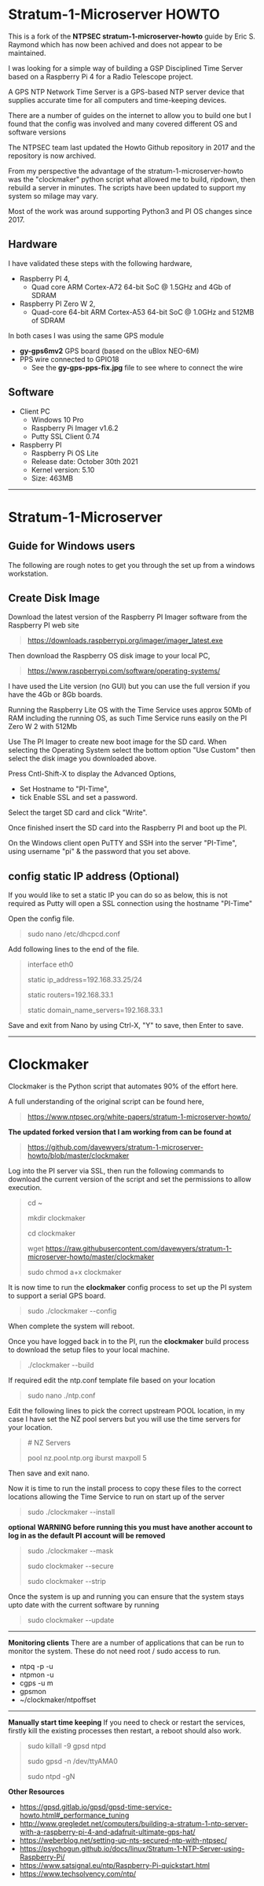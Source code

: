 # Stratum-1-Microserver HOWTO

This is a fork of the **NTPSEC stratum-1-microserver-howto** guide by Eric S. Raymond which has now been achived and does not appear to be maintained.

I was looking for a simple way of building a GSP Disciplined Time Server based on a Raspberry Pi 4 for a Radio Telescope project.  

A GPS NTP Network Time Server is a GPS-based NTP server device that supplies accurate time for all computers and time-keeping devices.

There are a number of guides on the internet to allow you to build one but I found that the config was involved and many covered different OS and software versions

The NTPSEC team last updated the Howto Github repository in 2017 and the repository is now archived.

From my perspective the advantage of the stratum-1-microserver-howto was the "clockmaker" python script what allowed me to build, ripdown, then rebuild a server in minutes. The scripts have been updated to support my system so milage may vary.  

Most of the work was around supporting Python3 and PI OS changes since 2017.

## Hardware
I have validated these steps with the following hardware, 
 - Raspberry PI 4, 
    - Quad core ARM Cortex-A72 64-bit SoC @ 1.5GHz and 4Gb of SDRAM
 - Raspberry PI Zero W 2, 
     - Quad-core 64-bit ARM Cortex-A53 64-bit SoC @ 1.0GHz and 512MB of SDRAM
 
In both cases I was using the same GPS module 
 - **gy-gps6mv2** GPS board (based on the uBlox NEO-6M)
 - PPS wire connected to GPIO18
    - See the **gy-gps-pps-fix.jpg** file to see where to connect the wire

## Software

 - Client PC
     -  Windows 10 Pro
     -  Raspberry Pi Imager v1.6.2
     -  Putty SSL Client 0.74
 - Raspberry PI
     - Raspberry Pi OS Lite
     - Release date: October 30th 2021
     - Kernel version: 5.10
     - Size: 463MB

*****
# Stratum-1-Microserver
## Guide for Windows users

The following are rough notes to get you through the set up from a windows workstation.

## Create Disk Image
Download the latest version of the Raspberry PI Imager software from the Raspberry PI web site

> https://downloads.raspberrypi.org/imager/imager_latest.exe

Then download the Raspberry OS disk image to your local PC, 

> https://www.raspberrypi.com/software/operating-systems/

I have used the Lite version (no GUI) but you can use the full version if you have the 4Gb or 8Gb boards.

Running the Raspberry Lite OS with the Time Service uses approx 50Mb of RAM including the running OS, as such Time Service runs easily on the PI Zero W 2 with 512Mb

Use The PI Imager to create new boot image for the SD card.  When selecting the Operating System select the bottom option "Use Custom" then select the disk image you downloaded above. 

Press Cntl-Shift-X to display the Advanced Options, 
 - Set Hostname to "PI-Time", 
 - tick Enable SSL and set a password.

Select the target SD card and click "Write".

Once finished insert the SD card into the Raspberry PI and boot up the PI.

On the Windows client open PuTTY and SSH into the server "PI-Time", using username "pi" & the password that you set above.


## config static IP address (Optional)
If you would like to set a static IP you can do so as below, this is not required as Putty will open a SSL connection using the hostname "PI-Time"

Open the config file.

> sudo nano /etc/dhcpcd.conf

Add following lines to the end of the file.

> interface eth0
> 
> static ip_address=192.168.33.25/24
> 
> static routers=192.168.33.1
> 
> static domain_name_servers=192.168.33.1

Save and exit from Nano by using Ctrl-X, "Y" to save, then Enter to save. 

*****

# Clockmaker
Clockmaker is the Python script that automates 90% of the effort here.

A full understanding of the original script can be found here,

> https://www.ntpsec.org/white-papers/stratum-1-microserver-howto/

**The updated forked version that I am working from can be found at** 

> https://github.com/davewyers/stratum-1-microserver-howto/blob/master/clockmaker

Log into the PI server via SSL, then run the following commands to download the current version of the script and set the permissions to allow execution.

> cd \~
> 
> mkdir clockmaker
> 
> cd clockmaker
> 
> wget https://raw.githubusercontent.com/davewyers/stratum-1-microserver-howto/master/clockmaker
> 
> sudo chmod a+x clockmaker

It is now time to run the **clockmaker** config process to set up the PI system to support a serial GPS board.

> sudo ./clockmaker --config

When complete the system will reboot.

Once you have logged back in to the PI, run the **clockmaker** build process to download the setup files to your local machine.

> ./clockmaker --build

If required edit the ntp.conf template file based on your location

> sudo nano ./ntp.conf

Edit the following lines to pick the correct upstream POOL location, in my case I have set the NZ pool servers but you will use the time servers for your location.

> \# NZ Servers
> 
> pool nz.pool.ntp.org iburst maxpoll 5

Then save and exit nano.

Now it is time to run the install process to copy these files to the correct locations allowing the Time Service to run on start up of the server

> sudo ./clockmaker --install

**optional**
**WARNING before running this you must have another account to log in as the default PI account will be removed**

> sudo ./clockmaker --mask
> 
> sudo clockmaker --secure
> 
> sudo clockmaker --strip

Once the system is up and running you can ensure that the system stays upto date with the current software by running  

> sudo clockmaker --update

*****

**Monitoring clients**
There are a number of applications that can be run to monitor the system.  These do not need root / sudo access to run.

 - ntpq -p -u
 - ntpmon -u
 - cgps -u m
 - gpsmon
 - ~/clockmaker/ntpoffset

*****
**Manually start time keeping**
If you need to check or restart the services, firstly kill the existing processes then restart, a reboot should also work.

> sudo killall -9 gpsd ntpd
> 
> sudo gpsd -n /dev/ttyAMA0
> 
> sudo ntpd -gN



**Other Resources**
 - https://gpsd.gitlab.io/gpsd/gpsd-time-service-howto.html#_performance_tuning
 - http://www.gregledet.net/computers/building-a-stratum-1-ntp-server-with-a-raspberry-pi-4-and-adafruit-ultimate-gps-hat/
 - https://weberblog.net/setting-up-nts-secured-ntp-with-ntpsec/
 - https://psychogun.github.io/docs/linux/Stratum-1-NTP-Server-using-Raspberry-Pi/
 - https://www.satsignal.eu/ntp/Raspberry-Pi-quickstart.html
 - https://www.techsolvency.com/ntp/


